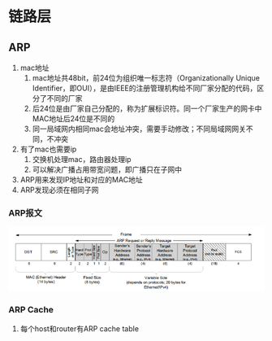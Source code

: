 # 链路层

## ARP

1. mac地址
   1. mac地址共48bit，前24位为组织唯一标志符（Organizationally Unique Identifier，即OUI），是由IEEE的注册管理机构给不同厂家分配的代码，区分了不同的厂家
   2. 后24位是由厂家自己分配的，称为扩展标识符。同一个厂家生产的网卡中MAC地址后24位是不同的
   3. 同一局域网内相同mac会地址冲突，需要手动修改；不同局域网网关不同，不冲突
2. 有了mac也需要ip
   1. 交换机处理mac，路由器处理ip
   2. 可以解决广播占用带宽问题，即广播只在子网中
3. ARP用来发现IP地址和对应的MAC地址
4. ARP发现必须在相同子网

### ARP报文

![ARP format](./imgs/arpformat.jpg)

### ARP Cache

1. 每个host和router有ARP cache table
